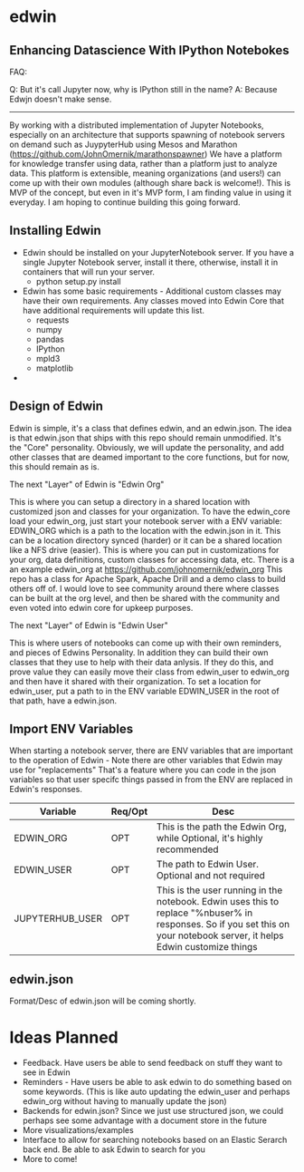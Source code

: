 # edwin
Enhancing Datascience With IPython Notebokes
-----
FAQ: 

Q: But it's call Jupyter now, why is IPython still in the name? A: Because Edwjn doesn't make sense. 

----


By working with a distributed implementation of Jupyter Notebooks, especially on an architecture that supports spawning of notebook servers on demand such as JuypyterHub using Mesos and Marathon (https://github.com/JohnOmernik/marathonspawner)
We have a platform for knowledge transfer using data, rather than a platform just to analyze data.  This platform is extensible, meaning organizations  (and users!) can come up with their own modules (although share back is welcome!).  This is MVP of 
the concept, but even in it's MVP form, I am finding value in using it everyday. I am hoping to continue building this going forward. 

## Installing Edwin
- Edwin should be installed on your JupyterNotebook server. If you have a single Jupyter Notebook server, install it there, otherwise, install it in containers that will run your server. 
    - python setup.py install 
- Edwin has some basic requirements - Additional custom classes may have their own requirements. Any classes moved into Edwin Core that have additional requirements will update this list. 
    - requests
    - numpy
    - pandas
    - IPython
    - mpld3
    - matplotlib
-

## Design of Edwin
Edwin is simple, it's a class that defines edwin, and an edwin.json.  The idea is that edwin.json that ships with this repo should remain unmodified. It's the "Core" personality. 
Obviously, we will update the personality, and add other classes that are deamed important to the core functions, but for now, this should remain as is.  

The next "Layer" of Edwin is "Edwin Org"

This is where you can setup a directory in a shared location with customized json and classes for your organization.  To have the edwin_core load your edwin_org, just start your notebook server with a ENV variable: EDWIN_ORG which is a path 
to the location with the edwin.json in it.  This can be a location directory synced (harder) or it can be a shared location like a NFS drive (easier). This is where you can put in customizations for your org, data definitions, custom classes 
for accessing data, etc.  There is a an example edwin_org at https://github.com/johnomernik/edwin_org  This repo has a class for Apache Spark, Apache Drill and a demo class to build others off of.  I would love to see community around there where 
classes can be built at the org level, and then be shared with the community and even voted into edwin core for upkeep purposes. 

The next "Layer" of Edwin is "Edwin User"

This is where users of notebooks can come up with their own reminders, and pieces of Edwins Personality. In addition they can build their own classes that they use to help with their data anlysis.  If they do this, and prove value they can easily
move their class from edwin_user to edwin_org and then have it shared with their organization. To set a location for edwin_user, put a path to in the ENV variable EDWIN_USER in the root of that path, have a edwin.json. 


## Import ENV Variables
When starting a notebook server, there are ENV variables that are important to the operation of Edwin - Note there are other variables that Edwin may use for "replacements" That's a feature where you can code in the json variables
so that user specifc things passed in from the ENV are replaced in Edwin's responses. 

| Variable             | Req/Opt | Desc |
| --------             | ------- | ---- |
| EDWIN_ORG            | OPT     | This is the path the Edwin Org, while Optional, it's highly recommended |
| EDWIN_USER           | OPT     | The path to Edwin User.  Optional and not required |
| JUPYTERHUB_USER      | OPT     | This is the user running in the notebook. Edwin uses this to replace "%nbuser% in responses. So if you set this on your notebook server, it helps Edwin customize things|


## edwin.json
Format/Desc of edwin.json will be coming shortly. 

# Ideas Planned
- Feedback. Have users be able to send feedback on stuff they want to see in Edwin
- Reminders - Have users be able to ask edwin to do something based on some keywords. (This is like auto updating the edwin_user and perhaps edwin_org without having to manually update the json)
- Backends for edwin.json? Since we just use structured json, we could perhaps see some advantage with a document store in the future
- More visualizations/examples
- Interface to allow for searching notebooks based on an Elastic Serarch back end. Be able to ask Edwin to search for you
- More to come!

